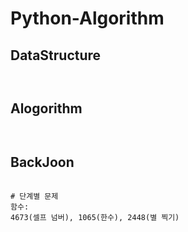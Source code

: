# Python-Algorithm

## DataStructure
<pre><code>
</code></pre>

## Alogorithm
<pre><code>
</code></pre>

## BackJoon
<pre><code>
# 단계별 문제
함수:
4673(셀프 넘버), 1065(한수), 2448(별 찍기)
</code></pre>

